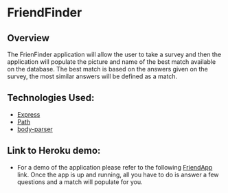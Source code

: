 # FriendFinder

## Overview 
The FrienFinder application will allow the user to take a survey and then the application will populate the picture and name of the best match available on the database. The best match is based on the answers given on the survey, the most similar answers will be defined as a match. 

## Technologies Used:

* [Express](https://www.npmjs.com/package/express)
* [Path](https://www.npmjs.com/package/path)
* [body-parser](https://www.npmjs.com/package/body-parser)


## Link to Heroku demo:
* For a demo of the application please refer to the following [FriendApp](https://fathomless-caverns-79872.herokuapp.com/) link. Once the app is up and running, all you have to do is answer a few questions and a match will populate for you. 
